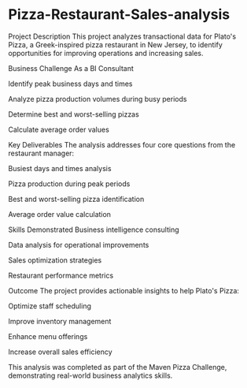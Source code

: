 # Pizza-Restaurant-Sales-analysis
Project Description
This project analyzes transactional data for Plato's Pizza, a Greek-inspired pizza restaurant in New Jersey, to identify opportunities for improving operations and increasing sales.

Business Challenge
As a BI Consultant

Identify peak business days and times

Analyze pizza production volumes during busy periods

Determine best and worst-selling pizzas

Calculate average order values

Key Deliverables
The analysis addresses four core questions from the restaurant manager:

Busiest days and times analysis

Pizza production during peak periods

Best and worst-selling pizza identification

Average order value calculation

Skills Demonstrated
Business intelligence consulting

Data analysis for operational improvements

Sales optimization strategies

Restaurant performance metrics

Outcome
The project provides actionable insights to help Plato's Pizza:

Optimize staff scheduling

Improve inventory management

Enhance menu offerings

Increase overall sales efficiency

This analysis was completed as part of the Maven Pizza Challenge, demonstrating real-world business analytics skills.


